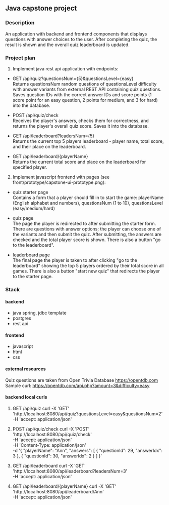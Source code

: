 ## Java capstone project

### Description

An application with backend and frontend components
that displays questions with answer choices to the user.
After completing the quiz, the result is shown and the overall quiz leaderboard is updated.

### Project plan

1. Implement java rest api application with endpoints:

- GET /api/quiz?questionsNum={5}&questionsLevel={easy} <br>
  Returns questionsNum random questions of questionsLevel difficulty with answer variants from external REST API
  containing quiz questions.
  Saves question IDs with the correct answer IDs and score points (1 score point for an easy question, 2 points for
  medium,
  and 3 for hard) into the database.

- POST /api/quiz/check <br>
  Receives the player's answers, checks them for correctness, and returns the player's overall quiz score.
  Saves it into the database.

- GET /api/leaderboard?leadersNum={5} <br>
  Returns the current top 5 players leaderboard - player name, total score, and their place on the leaderboard.

- GET /api/leaderboard/{playerName} <br>
  Returns the current total score and place on the leaderboard for specified player.

2. Implement javascript frontend with pages (see front/prototype/capstone-ui-prototype.png):

- quiz starter page <br>
  Contains a form that a player should fill in to start the game:
  playerName (English alphabet and numbers), questionsNum (1 to 10), questionsLevel (easy/medium/hard)

- quiz page <br>
  The page the player is redirected to after submitting the starter form.
  There are questions with answer options; the player can choose one of the variants and then submit the quiz.
  After submitting, the answers are checked and the total player score is shown.
  There is also a button "go to the leaderboard".

- leaderboard page <br>
  The final page the player is taken to after clicking "go to the leaderboard" showing the top 5 players ordered by
  their
  total score in all games.
  There is also a button "start new quiz" that redirects the player to the starter page.

### Stack

#### backend

- java spring, jdbc template
- postgres
- rest api

#### frontend

- javascript
- html
- css

#### external resources

Quiz questions are taken from Open Trivia Database https://opentdb.com <br>
Sample curl: https://opentdb.com/api.php?amount=3&difficulty=easy

#### backend local curls

1) GET /api/quiz
curl -X 'GET' \
   'http://localhost:8080/api/quiz?questionsLevel=easy&questionsNum=2' \
   -H 'accept: application/json'

2) POST /api/quiz/check
curl -X 'POST' \
   'http://localhost:8080/api/quiz/check' \
   -H 'accept: application/json' \
   -H 'Content-Type: application/json' \
   -d '{
   "playerName": "Ann",
   "answers": [
   {
   "questionId": 29,
   "answerIdx": 3
   },
   {
   "questionId": 30,
   "answerIdx": 2
   }
   ]
   }'

3) GET /api/leaderboard
curl -X 'GET' \
   'http://localhost:8080/api/leaderboard?leadersNum=3' \
   -H 'accept: application/json'

4) GET /api/leaderboard/{playerName}
 curl -X 'GET' \
   'http://localhost:8080/api/leaderboard/Ann' \
   -H 'accept: application/json'
